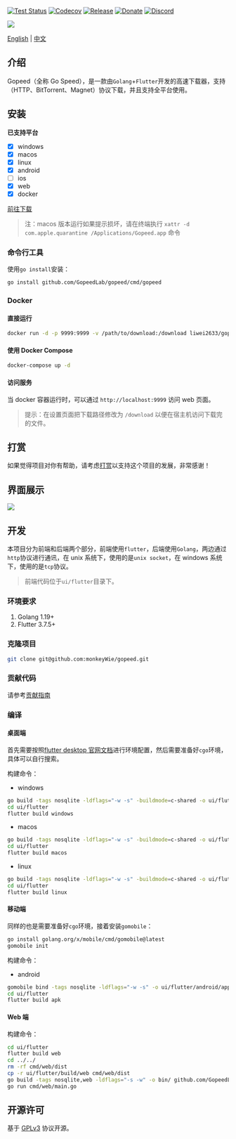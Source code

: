 [![Test Status](https://github.com/GopeedLab/gopeed/workflows/test/badge.svg)](https://github.com/GopeedLab/gopeed/actions?query=workflow%3Atest)
[![Codecov](https://codecov.io/gh/GopeedLab/gopeed/branch/main/graph/badge.svg)](https://codecov.io/gh/GopeedLab/gopeed)
[![Release](https://img.shields.io/github/release/GopeedLab/gopeed.svg?style=flat-square)](https://github.com/GopeedLab/gopeed/releases)
[![Donate](https://img.shields.io/badge/%24-donate-ff69b4.svg)](https://github.com/GopeedLab/gopeed/blob/main/.donate/index.md#donate)
[![Discord](https://img.shields.io/discord/1037992631881449472?label=Discord&logo=discord&style=social)](https://discord.gg/ZUJqJrwCGB)

![](_docs/img/banner.png)

[English](/README.md) | [中文](/README_zh-CN.md)

## 介绍

Gopeed（全称 Go Speed），是一款由`Golang`+`Flutter`开发的高速下载器，支持（HTTP、BitTorrent、Magnet）协议下载，并且支持全平台使用。

## 安装

**已支持平台**

- [x] windows
- [x] macos
- [x] linux
- [x] android
- [ ] ios
- [x] web
- [x] docker

[前往下载](https://github.com/GopeedLab/gopeed/releases/latest)

> 注：macos 版本运行如果提示损坏，请在终端执行 `xattr -d com.apple.quarantine /Applications/Gopeed.app` 命令

### 命令行工具

使用`go install`安装：

```bash
go install github.com/GopeedLab/gopeed/cmd/gopeed
```

### Docker

#### 直接运行

```bash
docker run -d -p 9999:9999 -v /path/to/download:/download liwei2633/gopeed
```

#### 使用 Docker Compose

```bash
docker-compose up -d
```

#### 访问服务

当 docker 容器运行时，可以通过 `http://localhost:9999` 访问 web 页面。
> 提示：在设置页面把下载路径修改为 `/download` 以便在宿主机访问下载完的文件。

## 打赏

如果觉得项目对你有帮助，请考虑[打赏](/.donate/index.md#donate)以支持这个项目的发展，非常感谢！

## 界面展示

![](_docs/img/ui-demo.png)

## 开发

本项目分为前端和后端两个部分，前端使用`flutter`，后端使用`Golang`，两边通过`http`协议进行通讯，在 unix 系统下，使用的是`unix socket`，在 windows 系统下，使用的是`tcp`协议。

> 前端代码位于`ui/flutter`目录下。

### 环境要求

1. Golang 1.19+
2. Flutter 3.7.5+

### 克隆项目

```bash
git clone git@github.com:monkeyWie/gopeed.git
```

### 贡献代码

请参考[贡献指南](CONTRIBUTING_zh-CN.md)

### 编译

#### 桌面端

首先需要按照[flutter desktop 官网文档](https://docs.flutter.dev/development/platform-integration/desktop)进行环境配置，然后需要准备好`cgo`环境，具体可以自行搜索。

构建命令：

- windows

```bash
go build -tags nosqlite -ldflags="-w -s" -buildmode=c-shared -o ui/flutter/windows/libgopeed.dll github.com/GopeedLab/gopeed/bind/desktop
cd ui/flutter
flutter build windows
```

- macos

```bash
go build -tags nosqlite -ldflags="-w -s" -buildmode=c-shared -o ui/flutter/macos/Frameworks/libgopeed.dylib github.com/GopeedLab/gopeed/bind/desktop
cd ui/flutter
flutter build macos
```

- linux

```bash
go build -tags nosqlite -ldflags="-w -s" -buildmode=c-shared -o ui/flutter/linux/bundle/lib/libgopeed.so github.com/GopeedLab/gopeed/bind/desktop
cd ui/flutter
flutter build linux
```

#### 移动端

同样的也是需要准备好`cgo`环境，接着安装`gomobile`：

```bash
go install golang.org/x/mobile/cmd/gomobile@latest
gomobile init
```

构建命令：

- android

```bash
gomobile bind -tags nosqlite -ldflags="-w -s" -o ui/flutter/android/app/libs/libgopeed.aar -target=android -androidapi 19 -javapkg=com.gopeed github.com/GopeedLab/gopeed/bind/mobile
cd ui/flutter
flutter build apk
```

#### Web 端

构建命令：

```bash
cd ui/flutter
flutter build web
cd ../../
rm -rf cmd/web/dist
cp -r ui/flutter/build/web cmd/web/dist
go build -tags nosqlite,web -ldflags="-s -w" -o bin/ github.com/GopeedLab/gopeed/cmd/web
go run cmd/web/main.go
```

## 开源许可

基于 [GPLv3](LICENSE) 协议开源。
